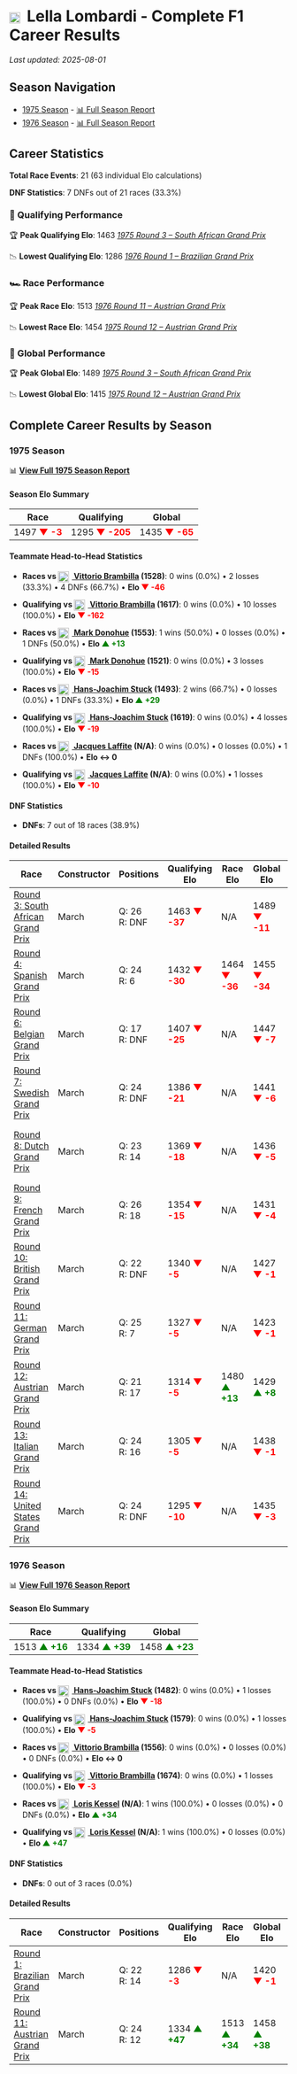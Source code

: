 # <img src="https://upload.wikimedia.org/wikipedia/commons/0/03/Flag_of_Italy.svg" alt="Italy" width="20" height="auto" style="vertical-align: middle; margin-right: 5px;" onerror="this.outerHTML='🇮🇹'; this.style.marginRight='5px';"/> Lella Lombardi - Complete F1 Career Results

*Last updated: 2025-08-01*

## Season Navigation

- [1975 Season](#1975-season) - [📊 Full Season Report](../seasons/1975-season-report)
- [1976 Season](#1976-season) - [📊 Full Season Report](../seasons/1976-season-report)

## Career Statistics

**Total Race Events**: 21 (63 individual Elo calculations)

**DNF Statistics**: 7 DNFs out of 21 races (33.3%)

### 🏁 Qualifying Performance

🏆 **Peak Qualifying Elo**: 1463
   *[1975 Round 3 – South African Grand Prix](../seasons/1975-season-report#round-3-south-african-grand-prix)*

📉 **Lowest Qualifying Elo**: 1286
   *[1976 Round 1 – Brazilian Grand Prix](../seasons/1976-season-report#round-1-brazilian-grand-prix)*

### 🏎️ Race Performance

🏆 **Peak Race Elo**: 1513
   *[1976 Round 11 – Austrian Grand Prix](../seasons/1976-season-report#round-11-austrian-grand-prix)*

📉 **Lowest Race Elo**: 1454
   *[1975 Round 12 – Austrian Grand Prix](../seasons/1975-season-report#round-12-austrian-grand-prix)*

### 🌟 Global Performance

🏆 **Peak Global Elo**: 1489
   *[1975 Round 3 – South African Grand Prix](../seasons/1975-season-report#round-3-south-african-grand-prix)*

📉 **Lowest Global Elo**: 1415
   *[1975 Round 12 – Austrian Grand Prix](../seasons/1975-season-report#round-12-austrian-grand-prix)*


## Complete Career Results by Season

### 1975 Season

📊 **[View Full 1975 Season Report](../seasons/1975-season-report)**

#### Season Elo Summary

| Race | Qualifying | Global |
|------|------------|--------|
| 1497 **<span style="color: red;">▼ -3</span>** | 1295 **<span style="color: red;">▼ -205</span>** | 1435 **<span style="color: red;">▼ -65</span>** |

#### Teammate Head-to-Head Statistics

- **Races vs [<img src="https://upload.wikimedia.org/wikipedia/commons/0/03/Flag_of_Italy.svg" alt="Italy" width="20" height="auto" style="vertical-align: middle; margin-right: 5px;" onerror="this.outerHTML='🇮🇹'; this.style.marginRight='5px';"/> Vittorio Brambilla](vittorio-brambilla) (1528)**: 0 wins (0.0%) • 2 losses (33.3%) • 4 DNFs (66.7%) • **Elo <span style="color: red;">▼ -46</span>**
- **Qualifying vs [<img src="https://upload.wikimedia.org/wikipedia/commons/0/03/Flag_of_Italy.svg" alt="Italy" width="20" height="auto" style="vertical-align: middle; margin-right: 5px;" onerror="this.outerHTML='🇮🇹'; this.style.marginRight='5px';"/> Vittorio Brambilla](vittorio-brambilla) (1617)**: 0 wins (0.0%) • 10 losses (100.0%) • **Elo <span style="color: red;">▼ -162</span>**

- **Races vs [<img src="https://upload.wikimedia.org/wikipedia/commons/a/a4/Flag_of_the_United_States.svg" alt="United States" width="20" height="auto" style="vertical-align: middle; margin-right: 5px;" onerror="this.outerHTML='🇺🇸'; this.style.marginRight='5px';"/> Mark Donohue](mark-donohue) (1553)**: 1 wins (50.0%) • 0 losses (0.0%) • 1 DNFs (50.0%) • **Elo <span style="color: green;">▲ +13</span>**
- **Qualifying vs [<img src="https://upload.wikimedia.org/wikipedia/commons/a/a4/Flag_of_the_United_States.svg" alt="United States" width="20" height="auto" style="vertical-align: middle; margin-right: 5px;" onerror="this.outerHTML='🇺🇸'; this.style.marginRight='5px';"/> Mark Donohue](mark-donohue) (1521)**: 0 wins (0.0%) • 3 losses (100.0%) • **Elo <span style="color: red;">▼ -15</span>**

- **Races vs [<img src="https://upload.wikimedia.org/wikipedia/commons/b/ba/Flag_of_Germany.svg" alt="Germany" width="20" height="auto" style="vertical-align: middle; margin-right: 5px;" onerror="this.outerHTML='🇩🇪'; this.style.marginRight='5px';"/> Hans-Joachim Stuck](hans-joachim-stuck) (1493)**: 2 wins (66.7%) • 0 losses (0.0%) • 1 DNFs (33.3%) • **Elo <span style="color: green;">▲ +29</span>**
- **Qualifying vs [<img src="https://upload.wikimedia.org/wikipedia/commons/b/ba/Flag_of_Germany.svg" alt="Germany" width="20" height="auto" style="vertical-align: middle; margin-right: 5px;" onerror="this.outerHTML='🇩🇪'; this.style.marginRight='5px';"/> Hans-Joachim Stuck](hans-joachim-stuck) (1619)**: 0 wins (0.0%) • 4 losses (100.0%) • **Elo <span style="color: red;">▼ -19</span>**

- **Races vs [<img src="https://upload.wikimedia.org/wikipedia/commons/c/c3/Flag_of_France.svg" alt="France" width="20" height="auto" style="vertical-align: middle; margin-right: 5px;" onerror="this.outerHTML='🇫🇷'; this.style.marginRight='5px';"/> Jacques Laffite](jacques-laffite) (N/A)**: 0 wins (0.0%) • 0 losses (0.0%) • 1 DNFs (100.0%) • **Elo ↔ 0**
- **Qualifying vs [<img src="https://upload.wikimedia.org/wikipedia/commons/c/c3/Flag_of_France.svg" alt="France" width="20" height="auto" style="vertical-align: middle; margin-right: 5px;" onerror="this.outerHTML='🇫🇷'; this.style.marginRight='5px';"/> Jacques Laffite](jacques-laffite) (N/A)**: 0 wins (0.0%) • 1 losses (100.0%) • **Elo <span style="color: red;">▼ -10</span>**

#### DNF Statistics

- **DNFs**: 7 out of 18 races (38.9%)

#### Detailed Results

| Race | Constructor | Positions | Qualifying Elo | Race Elo | Global Elo | Teammate |
|------|-------------|-----------|----------------|----------|------------|----------|
| [Round 3: South African Grand Prix](../seasons/1975-season-report#round-3-south-african-grand-prix) | March | Q: 26<br/>R: DNF | 1463 **<span style="color: red;">▼ -37</span>** | N/A | 1489 **<span style="color: red;">▼ -11</span>** | [<img src="https://upload.wikimedia.org/wikipedia/commons/0/03/Flag_of_Italy.svg" alt="Italy" width="20" height="auto" style="vertical-align: middle; margin-right: 5px;" onerror="this.outerHTML='🇮🇹'; this.style.marginRight='5px';"/> Vittorio Brambilla](vittorio-brambilla)<br/>Q: 7<br/>R: DNF |
| [Round 4: Spanish Grand Prix](../seasons/1975-season-report#round-4-spanish-grand-prix) | March | Q: 24<br/>R: 6 | 1432 **<span style="color: red;">▼ -30</span>** | 1464 **<span style="color: red;">▼ -36</span>** | 1455 **<span style="color: red;">▼ -34</span>** | [<img src="https://upload.wikimedia.org/wikipedia/commons/0/03/Flag_of_Italy.svg" alt="Italy" width="20" height="auto" style="vertical-align: middle; margin-right: 5px;" onerror="this.outerHTML='🇮🇹'; this.style.marginRight='5px';"/> Vittorio Brambilla](vittorio-brambilla)<br/>Q: 5<br/>R: 5 |
| [Round 6: Belgian Grand Prix](../seasons/1975-season-report#round-6-belgian-grand-prix) | March | Q: 17<br/>R: DNF | 1407 **<span style="color: red;">▼ -25</span>** | N/A | 1447 **<span style="color: red;">▼ -7</span>** | [<img src="https://upload.wikimedia.org/wikipedia/commons/0/03/Flag_of_Italy.svg" alt="Italy" width="20" height="auto" style="vertical-align: middle; margin-right: 5px;" onerror="this.outerHTML='🇮🇹'; this.style.marginRight='5px';"/> Vittorio Brambilla](vittorio-brambilla)<br/>Q: 3<br/>R: DNF |
| [Round 7: Swedish Grand Prix](../seasons/1975-season-report#round-7-swedish-grand-prix) | March | Q: 24<br/>R: DNF | 1386 **<span style="color: red;">▼ -21</span>** | N/A | 1441 **<span style="color: red;">▼ -6</span>** | [<img src="https://upload.wikimedia.org/wikipedia/commons/0/03/Flag_of_Italy.svg" alt="Italy" width="20" height="auto" style="vertical-align: middle; margin-right: 5px;" onerror="this.outerHTML='🇮🇹'; this.style.marginRight='5px';"/> Vittorio Brambilla](vittorio-brambilla)<br/>Q: 1<br/>R: DNF |
| [Round 8: Dutch Grand Prix](../seasons/1975-season-report#round-8-dutch-grand-prix) | March | Q: 23<br/>R: 14 | 1369 **<span style="color: red;">▼ -18</span>** | N/A | 1436 **<span style="color: red;">▼ -5</span>** | [<img src="https://upload.wikimedia.org/wikipedia/commons/0/03/Flag_of_Italy.svg" alt="Italy" width="20" height="auto" style="vertical-align: middle; margin-right: 5px;" onerror="this.outerHTML='🇮🇹'; this.style.marginRight='5px';"/> Vittorio Brambilla](vittorio-brambilla)<br/>Q: 11<br/>R: DNF |
| [Round 9: French Grand Prix](../seasons/1975-season-report#round-9-french-grand-prix) | March | Q: 26<br/>R: 18 | 1354 **<span style="color: red;">▼ -15</span>** | N/A | 1431 **<span style="color: red;">▼ -4</span>** | [<img src="https://upload.wikimedia.org/wikipedia/commons/0/03/Flag_of_Italy.svg" alt="Italy" width="20" height="auto" style="vertical-align: middle; margin-right: 5px;" onerror="this.outerHTML='🇮🇹'; this.style.marginRight='5px';"/> Vittorio Brambilla](vittorio-brambilla)<br/>Q: 8<br/>R: DNF |
| [Round 10: British Grand Prix](../seasons/1975-season-report#round-10-british-grand-prix) | March | Q: 22<br/>R: DNF | 1340 **<span style="color: red;">▼ -5</span>** | N/A | 1427 **<span style="color: red;">▼ -1</span>** | [<img src="https://upload.wikimedia.org/wikipedia/commons/a/a4/Flag_of_the_United_States.svg" alt="United States" width="20" height="auto" style="vertical-align: middle; margin-right: 5px;" onerror="this.outerHTML='🇺🇸'; this.style.marginRight='5px';"/> Mark Donohue](mark-donohue)<br/>Q: 15<br/>R: 5 |
| [Round 11: German Grand Prix](../seasons/1975-season-report#round-11-german-grand-prix) | March | Q: 25<br/>R: 7 | 1327 **<span style="color: red;">▼ -5</span>** | N/A | 1423 **<span style="color: red;">▼ -1</span>** | [<img src="https://upload.wikimedia.org/wikipedia/commons/b/ba/Flag_of_Germany.svg" alt="Germany" width="20" height="auto" style="vertical-align: middle; margin-right: 5px;" onerror="this.outerHTML='🇩🇪'; this.style.marginRight='5px';"/> Hans-Joachim Stuck](hans-joachim-stuck)<br/>Q: 7<br/>R: DNF |
| [Round 12: Austrian Grand Prix](../seasons/1975-season-report#round-12-austrian-grand-prix) | March | Q: 21<br/>R: 17 | 1314 **<span style="color: red;">▼ -5</span>** | 1480 **<span style="color: green;">▲ +13</span>** | 1429 **<span style="color: green;">▲ +8</span>** | [<img src="https://upload.wikimedia.org/wikipedia/commons/0/03/Flag_of_Italy.svg" alt="Italy" width="20" height="auto" style="vertical-align: middle; margin-right: 5px;" onerror="this.outerHTML='🇮🇹'; this.style.marginRight='5px';"/> Vittorio Brambilla](vittorio-brambilla)<br/>Q: 8<br/>R: 1 |
| [Round 13: Italian Grand Prix](../seasons/1975-season-report#round-13-italian-grand-prix) | March | Q: 24<br/>R: 16 | 1305 **<span style="color: red;">▼ -5</span>** | N/A | 1438 **<span style="color: red;">▼ -1</span>** | [<img src="https://upload.wikimedia.org/wikipedia/commons/b/ba/Flag_of_Germany.svg" alt="Germany" width="20" height="auto" style="vertical-align: middle; margin-right: 5px;" onerror="this.outerHTML='🇩🇪'; this.style.marginRight='5px';"/> Hans-Joachim Stuck](hans-joachim-stuck)<br/>Q: 16<br/>R: 17 |
| [Round 14: United States Grand Prix](../seasons/1975-season-report#round-14-united-states-grand-prix) | March | Q: 24<br/>R: DNF | 1295 **<span style="color: red;">▼ -10</span>** | N/A | 1435 **<span style="color: red;">▼ -3</span>** | [<img src="https://upload.wikimedia.org/wikipedia/commons/c/c3/Flag_of_France.svg" alt="France" width="20" height="auto" style="vertical-align: middle; margin-right: 5px;" onerror="this.outerHTML='🇫🇷'; this.style.marginRight='5px';"/> Jacques Laffite](jacques-laffite)<br/>Q: N/A<br/>R: N/A |

### 1976 Season

📊 **[View Full 1976 Season Report](../seasons/1976-season-report)**

#### Season Elo Summary

| Race | Qualifying | Global |
|------|------------|--------|
| 1513 **<span style="color: green;">▲ +16</span>** | 1334 **<span style="color: green;">▲ +39</span>** | 1458 **<span style="color: green;">▲ +23</span>** |

#### Teammate Head-to-Head Statistics

- **Races vs [<img src="https://upload.wikimedia.org/wikipedia/commons/b/ba/Flag_of_Germany.svg" alt="Germany" width="20" height="auto" style="vertical-align: middle; margin-right: 5px;" onerror="this.outerHTML='🇩🇪'; this.style.marginRight='5px';"/> Hans-Joachim Stuck](hans-joachim-stuck) (1482)**: 0 wins (0.0%) • 1 losses (100.0%) • 0 DNFs (0.0%) • **Elo <span style="color: red;">▼ -18</span>**
- **Qualifying vs [<img src="https://upload.wikimedia.org/wikipedia/commons/b/ba/Flag_of_Germany.svg" alt="Germany" width="20" height="auto" style="vertical-align: middle; margin-right: 5px;" onerror="this.outerHTML='🇩🇪'; this.style.marginRight='5px';"/> Hans-Joachim Stuck](hans-joachim-stuck) (1579)**: 0 wins (0.0%) • 1 losses (100.0%) • **Elo <span style="color: red;">▼ -5</span>**

- **Races vs [<img src="https://upload.wikimedia.org/wikipedia/commons/0/03/Flag_of_Italy.svg" alt="Italy" width="20" height="auto" style="vertical-align: middle; margin-right: 5px;" onerror="this.outerHTML='🇮🇹'; this.style.marginRight='5px';"/> Vittorio Brambilla](vittorio-brambilla) (1556)**: 0 wins (0.0%) • 0 losses (0.0%) • 0 DNFs (0.0%) • **Elo ↔ 0**
- **Qualifying vs [<img src="https://upload.wikimedia.org/wikipedia/commons/0/03/Flag_of_Italy.svg" alt="Italy" width="20" height="auto" style="vertical-align: middle; margin-right: 5px;" onerror="this.outerHTML='🇮🇹'; this.style.marginRight='5px';"/> Vittorio Brambilla](vittorio-brambilla) (1674)**: 0 wins (0.0%) • 1 losses (100.0%) • **Elo <span style="color: red;">▼ -3</span>**

- **Races vs [<img src="https://upload.wikimedia.org/wikipedia/commons/f/f3/Flag_of_Switzerland.svg" alt="Switzerland" width="20" height="auto" style="vertical-align: middle; margin-right: 5px;" onerror="this.outerHTML='🇨🇭'; this.style.marginRight='5px';"/> Loris Kessel](loris-kessel) (N/A)**: 1 wins (100.0%) • 0 losses (0.0%) • 0 DNFs (0.0%) • **Elo <span style="color: green;">▲ +34</span>**
- **Qualifying vs [<img src="https://upload.wikimedia.org/wikipedia/commons/f/f3/Flag_of_Switzerland.svg" alt="Switzerland" width="20" height="auto" style="vertical-align: middle; margin-right: 5px;" onerror="this.outerHTML='🇨🇭'; this.style.marginRight='5px';"/> Loris Kessel](loris-kessel) (N/A)**: 1 wins (100.0%) • 0 losses (0.0%) • **Elo <span style="color: green;">▲ +47</span>**

#### DNF Statistics

- **DNFs**: 0 out of 3 races (0.0%)

#### Detailed Results

| Race | Constructor | Positions | Qualifying Elo | Race Elo | Global Elo | Teammate |
|------|-------------|-----------|----------------|----------|------------|----------|
| [Round 1: Brazilian Grand Prix](../seasons/1976-season-report#round-1-brazilian-grand-prix) | March | Q: 22<br/>R: 14 | 1286 **<span style="color: red;">▼ -3</span>** | N/A | 1420 **<span style="color: red;">▼ -1</span>** | [<img src="https://upload.wikimedia.org/wikipedia/commons/b/ba/Flag_of_Germany.svg" alt="Germany" width="20" height="auto" style="vertical-align: middle; margin-right: 5px;" onerror="this.outerHTML='🇩🇪'; this.style.marginRight='5px';"/> Hans-Joachim Stuck](hans-joachim-stuck)<br/>Q: 14<br/>R: 4 |
| [Round 11: Austrian Grand Prix](../seasons/1976-season-report#round-11-austrian-grand-prix) | March | Q: 24<br/>R: 12 | 1334 **<span style="color: green;">▲ +47</span>** | 1513 **<span style="color: green;">▲ +34</span>** | 1458 **<span style="color: green;">▲ +38</span>** | [<img src="https://upload.wikimedia.org/wikipedia/commons/f/f3/Flag_of_Switzerland.svg" alt="Switzerland" width="20" height="auto" style="vertical-align: middle; margin-right: 5px;" onerror="this.outerHTML='🇨🇭'; this.style.marginRight='5px';"/> Loris Kessel](loris-kessel)<br/>Q: N/A<br/>R: N/A |

